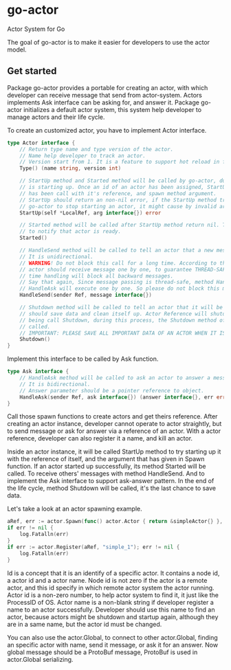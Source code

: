# go-actor

Actor System for Go

The goal of go-actor is to make it easier for developers to use the actor model.

## Get started

Package go-actor provides a portable for creating an actor, with which developer
can receive message that send from actor-system. Actors implements Ask interface
can be asking for, and answer it. Package go-actor initializes a default actor
system, this system help developer to manage actors and their life cycle.

To create an customized actor, you have to implement Actor interface.

```go
type Actor interface {
	// Return type name and type version of the actor.
	// Name help developer to track an actor.
	// Version start from 1. It is a feature to support hot reload in future.
	Type() (name string, version int)

	// StartUp method and Started method will be called by go-actor, during an actor
	// is starting up. Once an id of an actor has been assigned, StartUp method
	// has been call with it's reference, and spawn method argument.
	// StartUp should return an non-nil error, if the StartUp method try to tell
	// go-actor to stop starting an actor, it might cause by invalid argument.
	StartUp(self *LocalRef, arg interface{}) error

	// Started method will be called after StartUp method return nil. This method is
	// to notify that actor is ready.
	Started()

	// HandleSend method will be called to tell an actor that a new message has come.
	// It is unidirectional.
	// WARNING! Do not block this call for a long time. According to the actor model,
	// actor should receive message one by one, to guarantee THREAD-SAFETY. So a long
	// time handling will block all backward messages.
	// Say that again, Since message passing is thread-safe, method HandleSend and
	// HandleAsk will execute one by one. So please do not block this method.
	HandleSend(sender Ref, message interface{})

	// Shutdown method will be called to tell an actor that it will be shutdown, this actor
	// should save data and clean itself up. Actor Reference will shutdown an actor after
	// being call Shutdown, during this process, the Shutdown method of an actor will be
	// called.
	// IMPORTANT: PLEASE SAVE ALL IMPORTANT DATA OF AN ACTOR WHEN IT IS CALLED SHUTDOWN.
	Shutdown()
}
```

Implement this interface to be called by Ask function.

```go
type Ask interface {
	// HandleAsk method will be called to ask an actor to answer a message.
	// It is bidirectional.
	// Answer parameter should be a pointer reference to object.
	HandleAsk(sender Ref, ask interface{}) (answer interface{}, err error)
}
```

Call those spawn functions to create actors and get theirs reference. After
creating an actor instance, developer cannot operate to actor straightly,
but to send message or ask for answer via a reference of an actor. With a
actor reference, developer can also register it a name, and kill an actor.

Inside an actor instance, it will be called StartUp method to try starting up it
with the reference of itself, and the argument that has given in Spawn function.
If an actor started up successfully, its method Started will be called. To receive
others' messages with method HandleSend. And to implement the Ask interface to
support ask-answer pattern. In the end of the life cycle, method Shutdown will be
called, it's the last chance to save data.

Let's take a look at an actor spawning example.

```go
aRef, err := actor.Spawn(func() actor.Actor { return &simpleActor{} }, nil)
if err != nil {
    log.Fatalln(err)
}
if err := actor.Register(aRef, "simple_1"); err != nil {
    log.Fatalln(err)
}
```

Id is a concept that it is an identify of a specific actor. It contains a node id,
a actor id and a actor name. Node id is not zero if the actor is a remote actor,
and this id specify in which remote actor system the actor running. Actor id is
a non-zero number, to help actor system to find it, it just like the ProcessID
of OS. Actor name is a non-blank string if developer register a name to an actor
successfully. Developer should use this name to find an actor, because actors
might be shutdown and startup again, although they are in a same name, but the
actor id must be changed.

You can also use the actor.Global, to connect to other actor.Global, finding
an specific actor with name, send it message, or ask it for an answer. Now global
message should be a ProtoBuf message, ProtoBuf is used in actor.Global serializing.
